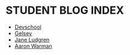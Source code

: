 # STUDENT BLOG INDEX

* [Devschool](https://devschool.rocks/blog)
* [Gelsey](http://torresga.github.io)
* [Jane Ludgren](http://spilledmilk.github.io/blog)
* [Aaron Warman](http://aaronwarman.com)
